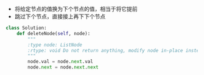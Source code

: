 * 将给定节点的值换为下个节点的值，相当于将它提前
* 跳过下个节点，直接接上再下下个节点

```python
class Solution:
    def deleteNode(self, node):
        """
        :type node: ListNode
        :rtype: void Do not return anything, modify node in-place instead.
        """
        node.val = node.next.val
        node.next = node.next.next
```